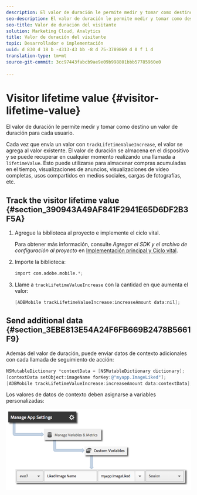 ```yaml
---
description: El valor de duración le permite medir y tomar como destino un valor de duración para cada usuario.
seo-description: El valor de duración le permite medir y tomar como destino un valor de duración para cada usuario.
seo-title: Valor de duración del visitante
solution: Marketing Cloud, Analytics
title: Valor de duración del visitante
topic: Desarrollador e implementación
uuid: d 830 d 18 b -4313-43 bb -8 d 75-3789869 d 0 f 1 d
translation-type: tm+mt
source-git-commit: 3cc97443fabcb9ae9e09b998801bbb57785960e0

---
```



# Visitor lifetime value {#visitor-lifetime-value}

El valor de duración le permite medir y tomar como destino un valor de duración para cada usuario.

Cada vez que envía un valor con `trackLifetimeValueIncrease`, el valor se agrega al valor existente. El valor de duración se almacena en el dispositivo y se puede recuperar en cualquier momento realizando una llamada a `lifetimeValue`. Esto puede utilizarse para almacenar compras acumuladas en el tiempo, visualizaciones de anuncios, visualizaciones de vídeo completas, usos compartidos en medios sociales, cargas de fotografías, etc.

## Track the visitor lifetime value {#section_390943A49AF841F2941E65D6DF2B3F5A}

1. Agregue la biblioteca al proyecto e implemente el ciclo vital.

   Para obtener más información, consulte *Agregar el SDK y el archivo de configuración al proyecto* en [Implementación principal y Ciclo vital](/help/ios/getting-started/dev-qs.md).
1. Importe la biblioteca:

   ```objective-c
   import com.adobe.mobile.*;
   ```

1. Llame a `trackLifetimeValueIncrease` con la cantidad en que aumenta el valor:

   ```objective-c
   [ADBMobile trackLifetimeValueIncrease:increaseAmount data:nil];
   ```

## Send additional data {#section_3EBE813E54A24F6FB669B2478B5661F9}

Además del valor de duración, puede enviar datos de contexto adicionales con cada llamada de seguimiento de acción:

```objective-c
NSMutableDictionary *contextData = [NSMutableDictionary dictionary]; 
[contextData setObject:imageName forKey:@"myapp.ImageLiked"]; 
[ADBMobile trackLifetimeValueIncrease:increaseAmount data:contextData];
```

Los valores de datos de contexto deben asignarse a variables personalizadas:

![](assets/map-variable-context-ltv.png)


